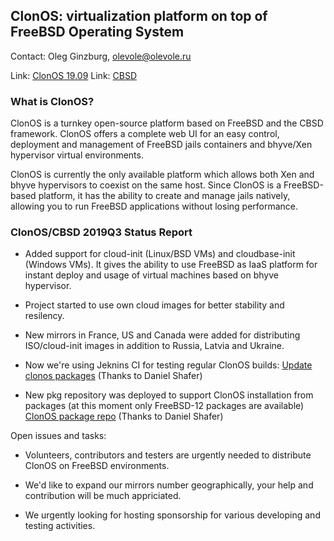 ## ClonOS: virtualization platform on top of FreeBSD Operating System ##

Contact: Oleg Ginzburg, <olevole@olevole.ru>

Link:	[ClonOS 19.09](https://clonos.tekroutine.com/download.html)
Link:	[CBSD](https://www.bsdstore.ru/)

### What is ClonOS? ###

ClonOS is a turnkey open-source platform based on FreeBSD and the CBSD
framework. ClonOS offers a complete web UI for an easy control, deployment
and management of FreeBSD jails containers and bhyve/Xen hypervisor virtual
environments.

ClonOS is currently the only available platform which allows both Xen and bhyve
hypervisors to coexist on the same host. Since ClonOS is a FreeBSD-based
platform, it has the ability to create and manage jails natively, allowing
you to run FreeBSD applications without losing performance.

### ClonOS/CBSD 2019Q3 Status Report ###

- Added support for cloud-init (Linux/BSD VMs) and cloudbase-init
(Windows VMs). It gives the ability to use FreeBSD as IaaS platform
for instant deploy and usage of virtual machines based on bhyve
hypervisor.

- Project started to use own cloud images for better stability and
resilency.

- New mirrors in France, US and Canada were added for
distributing ISO/cloud-init images in addition to Russia, Latvia and
Ukraine.

- Now we're using Jeknins CI for testing regular ClonOS builds:
  [Update clonos packages](https://jenkins.ircdriven.net/job/Update%20clonos%20packages./) (Thanks to Daniel Shafer)

- New pkg repository was deployed to support ClonOS installation
  from packages (at this moment only FreeBSD-12 packages are available)
  [ClonOS package repo](https://pkg.ircdriven.net/packages/12amd64-clonos/)  (Thanks to Daniel Shafer)

Open issues and tasks:

- Volunteers, contributors and testers are urgently needed to
distribute ClonOS on FreeBSD environments.

-  We'd like to expand our mirrors number geographically, your help
and contribution will be much appriciated.

- We urgently looking for hosting sponsorship for various
developing and testing activities.
